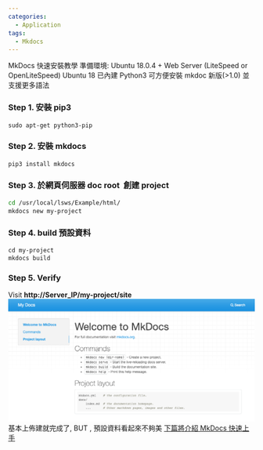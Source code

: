 ```yaml
---
categories:
  - Application
tags:
  - Mkdocs
---
```


MkDocs 快速安裝教學 準備環境: Ubuntu 18.0.4 + Web Server (LiteSpeed or OpenLiteSpeed) Ubuntu 18 已內建 Python3 可方便安裝 mkdoc 新版(>1.0) 並支援更多語法

### Step 1\. 安裝 pip3

    sudo apt-get python3-pip

### Step 2\. 安裝 mkdocs

    pip3 install mkdocs

### Step 3\. 於網頁伺服器 doc root  創建 project
``` bash
cd /usr/local/lsws/Example/html/
mkdocs new my-project
```
### Step 4\. build 預設資料
```
cd my-project
mkdocs build
```
### Step 5\. Verify

Visit **http://Server_IP/my-project/site** ![](/assets/images/Screen-Shot-2019-01-14-at-10.12.49-PM.png) 基本上佈建就完成了, BUT , 預設資料看起來不夠美 [下篇將介紹 MkDocs 快速上手](https://code-egg.github.io/tools/mkdocs-start/)
